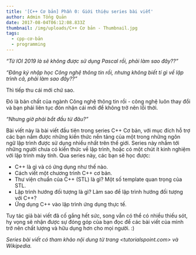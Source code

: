 ```yaml
---
title: '[C++ Cơ bản] Phần 0: Giới thiệu series bài viết'
author: Admin Tổng Quản
date: 2017-08-04T06:12:08.833Z
thumbnail: /img/uploads/C++ Cơ bản - Thumbnail.jpg
tags:
  - cpp-cơ-bản
  - programming
---
```

*“Từ IOI 2019 là sẽ
không được sử dụng Pascal rồi, phải làm sao đây??”*

*“Đăng ký nhập học Công
nghệ thông tin rồi, nhưng không biết tí gì về lập trình cả, phải làm sao đây??”*

Thì tiếp thu cái mới chứ sao. 

Đó là bản chất của ngành Công nghệ thông tin rồi - công nghệ
luôn thay đổi và bạn phải liên tục đón nhận cái mới để không trở nên lỗi thời.

*“Nhưng giờ phải bắt đầu từ đâu?”*

Bài viết này là bài viết đầu tiên trong series C\+\+ Cơ bản, với
mục đích hỗ trợ các bạn nắm được những kiến thức nền tảng của một trong những
ngôn ngữ lập trình được sử dụng nhiều nhất trên thế giới. Series này nhắm tới
những người chưa có kiến thức về lập trình, hoặc có một chút ít kinh nghiệm với
lập trình máy tính. Qua series này, các bạn sẽ học được:

* C\+\+ là gì và có ứng dụng như thế nào.
* Cách viết một chương trình C\+\+ cơ bản.
* Thư viện chuẩn của C\+\+ (STL) là gì? Một số template quan trọng của STL.
* Lập trình hướng đối tượng là gì? Làm sao để lập trình hướng đối tượng với C\+\+?
* Ứng dụng C\+\+ vào lập trình ứng dụng thực tế.

Tuy tác giả bài viết đã cố gắng hết sức, song vẫn có thể có
nhiều thiếu sót, hy vọng sẽ nhận được sự đóng góp của bạn đọc để các bài viết của
mình trở nên chất lượng và hữu dụng hơn cho mọi người. :)

*Series bài viết có tham khảo nội dung từ trang <tutorialspoint.com> và Wikipedia.*
